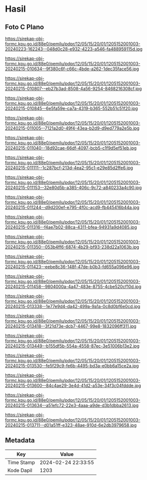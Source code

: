 # Hasil

## Foto C Plano

https://sirekap-obj-formc.kpu.go.id/88e0/pemilu/pdpr/12/05/15/20/01/1205152001003-20240223-162243--048d0c28-e932-4223-a546-fa488959115d.jpg

https://sirekap-obj-formc.kpu.go.id/88e0/pemilu/pdpr/12/05/15/20/01/1205152001003-20240215-010634--9f380c6f-c66c-4bde-a262-1dec35face56.jpg

https://sirekap-obj-formc.kpu.go.id/88e0/pemilu/pdpr/12/05/15/20/01/1205152001003-20240215-010807--eb27b3ad-8508-4a56-9254-8468216308cf.jpg

https://sirekap-obj-formc.kpu.go.id/88e0/pemilu/pdpr/12/05/15/20/01/1205152001003-20240215-010845--6e5fa59e-ca7a-4319-b365-552b51c51f20.jpg

https://sirekap-obj-formc.kpu.go.id/88e0/pemilu/pdpr/12/05/15/20/01/1205152001003-20240215-011005--7121a2d0-49f4-43ea-b2d9-d9ed779a2e5b.jpg

https://sirekap-obj-formc.kpu.go.id/88e0/pemilu/pdpr/12/05/15/20/01/1205152001003-20240215-011040--18d92cae-66df-4097-bcb5-c1f9d5ef51eb.jpg

https://sirekap-obj-formc.kpu.go.id/88e0/pemilu/pdpr/12/05/15/20/01/1205152001003-20240215-011111--1c287bcf-213d-4ea2-95c1-e29e85d2ffe6.jpg

https://sirekap-obj-formc.kpu.go.id/88e0/pemilu/pdpr/12/05/15/20/01/1205152001003-20240215-011153--32e80d5b-a385-406c-9c72-a840233a4c90.jpg

https://sirekap-obj-formc.kpu.go.id/88e0/pemilu/pdpr/12/05/15/20/01/1205152001003-20240215-011244--d9d200ef-e795-4f0c-acd9-fb445416b44a.jpg

https://sirekap-obj-formc.kpu.go.id/88e0/pemilu/pdpr/12/05/15/20/01/1205152001003-20240215-011316--f4ae7b02-88ca-4311-bfea-94931a9d4085.jpg

https://sirekap-obj-formc.kpu.go.id/88e0/pemilu/pdpr/12/05/15/20/01/1205152001003-20240215-011350--053b4ff6-6874-4b29-bf93-238d22a1063b.jpg

https://sirekap-obj-formc.kpu.go.id/88e0/pemilu/pdpr/12/05/15/20/01/1205152001003-20240215-011423--eebe8c36-148f-47de-b0b3-fd655a096e96.jpg

https://sirekap-obj-formc.kpu.go.id/88e0/pemilu/pdpr/12/05/15/20/01/1205152001003-20240215-011458--9804000a-4a47-483e-8755-4cbe520cf10d.jpg

https://sirekap-obj-formc.kpu.go.id/88e0/pemilu/pdpr/12/05/15/20/01/1205152001003-20240215-013338--1e77e9d4-da42-499a-9a1a-0c8d0bf6e0cd.jpg

https://sirekap-obj-formc.kpu.go.id/88e0/pemilu/pdpr/12/05/15/20/01/1205152001003-20240215-013418--3f21d73e-dcb7-4467-99e8-1832096ff311.jpg

https://sirekap-obj-formc.kpu.go.id/88e0/pemilu/pdpr/12/05/15/20/01/1205152001003-20240215-013449--b155df5b-554a-4558-87ec-3e51006b13e2.jpg

https://sirekap-obj-formc.kpu.go.id/88e0/pemilu/pdpr/12/05/15/20/01/1205152001003-20240215-013530--fe5f29c9-fe6b-4495-bd3a-e0bb6a15ce2a.jpg

https://sirekap-obj-formc.kpu.go.id/88e0/pemilu/pdpr/12/05/15/20/01/1205152001003-20240215-013600--84c4ae29-3e4d-41d2-a53e-34f3c04fddde.jpg

https://sirekap-obj-formc.kpu.go.id/88e0/pemilu/pdpr/12/05/15/20/01/1205152001003-20240215-013634--a51efc72-22e3-4aaa-a9de-d3b1dbba2613.jpg

https://sirekap-obj-formc.kpu.go.id/88e0/pemilu/pdpr/12/05/15/20/01/1205152001003-20240215-013711--d01a51ff-e323-48ae-910d-6e2db3979658.jpg


## Metadata

| Key        | Value               |
| ---------- | ------------------- |
| Time Stamp | 2024-02-24 22:33:55 |
| Kode Dapil | 1203                |




